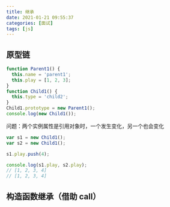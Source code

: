 ```yaml
---
title: 继承
date: 2021-01-21 09:55:37
categories: [面试]
tags: [js]
---
```


## 原型链

```javascript
function Parent1() {
  this.name = 'parent1';
  this.play = [1, 2, 3];
}
function Child1() {
  this.type = 'child2';
}
Child1.prototype = new Parent1();
console.log(new Child1());
```

问题：两个实例属性是引用对象时，一个发生变化，另一个也会变化

```javascript
var s1 = new Child1();
var s2 = new Child1();

s1.play.push(4);

console.log(s1.play, s2.play);
// [1, 2, 3, 4]
// [1, 2, 3, 4]
```

<!-- more -->

## 构造函数继承（借助 call）
